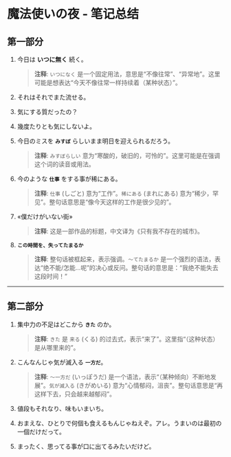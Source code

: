 # 魔法使いの夜 - 笔记总结

## 第一部分

1.  今日は **いつに無く** 続く。
    > **注释**: `いつになく` 是一个固定用法，意思是“不像往常”、“异常地”。这里可能是想表达“今天不像往常一样持续着（某种状态）”。

2.  それはそれでまた流せる。

3.  気にする質だったの？

4.  幾度たりとも気にしないよ。

5.  今日のミスを **`みすぼ`** らしいまま明日を迎えられるだろう。
    > **注释**: `みすぼらしい` 意为“寒酸的，破旧的，可怜的”。这里可能是在强调这个词的读音或用法。

6.  今のような **`仕事`** をする事が稀にある。
    > **注释**: `仕事` (しごと) 意为“工作”。`稀にある` (まれにある) 意为“稀少，罕见”。整句话意思是“像今天这样的工作是很少见的”。

7.  «僕だけがいない街»
    > **注释**: 这是一部作品的标题，中文译为《只有我不存在的城市》。

8.  **`この時間を、失ってたまるか`**
    > **注释**: 整句话被框起来，表示强调。`〜てたまるか` 是一个强烈的语法，表达“绝不能/怎能...呢”的决心或反问。整句话的意思是：“我绝不能失去这段时间！”

---

## 第二部分

1.  集中力の不足はどこから **`きた`** のか。
    > **注释**: `きた` 是 `来る` (くる) 的过去式，表示“来了”。这里指“（这种状态）是从哪里来的”。

2.  こんなんじゃ気が滅入る **`一方だ`**。
    > **注释**: `〜一方だ` (いっぽうだ) 是一个语法，表示“（某种倾向）不断地发展”。`気が滅入る` (きがめいる) 意为“心情郁闷，沮丧”。整句话意思是“再这样下去，只会越来越郁闷”。

3.  値段もそれなり、味もいまいち。

4.  おまえな、ひとりで何個も食えるもんじゃねえぞ。アレ。うまいのは最初の一個だけだって。

5.  まったく、思ってる事が口に出てるみたいだけど。
